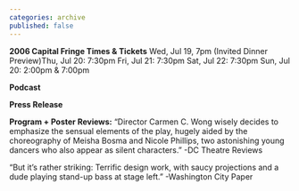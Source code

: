 ```yaml
---
categories: archive
published: false
---
```


**2006 Capital Fringe Times & Tickets**
Wed, Jul 19, 7pm (Invited Dinner Preview)Thu, Jul 20: 7:30pm
Fri, Jul 21: 7:30pm
Sat, Jul 22: 7:30pm
Sun, Jul 20: 2:00pm & 7:00pm

**Podcast**

**Press Release**

**Program + Poster Reviews:**
“Director Carmen C. Wong wisely decides to emphasize the sensual elements of the play, hugely aided by the choreography of Meisha Bosma and Nicole Phillips, two astonishing young dancers who also appear as silent characters.” -DC Theatre Reviews

“But it’s rather striking: Terrific design work, with saucy projections and a dude playing stand-up bass at stage left.” -Washington City Paper